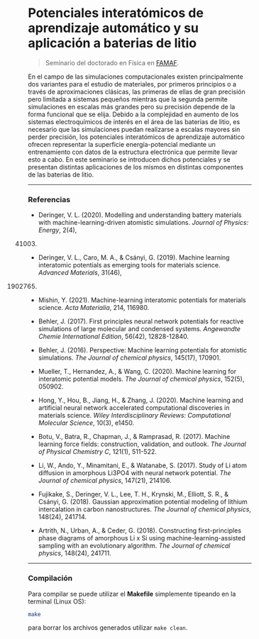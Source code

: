 # Potenciales interatómicos de aprendizaje automático y su aplicación a baterias de litio

> Seminario del doctorado en Física en [FAMAF](https://www.famaf.unc.edu.ar/).

En el campo de las simulaciones computacionales existen principalmente dos 
variantes para el estudio de materiales, por primeros principios o a través de 
aproximaciones clásicas, las primeras de ellas de gran precisión pero limitada a 
sistemas pequeños mientras que la segunda permite simulaciones en escalas más 
grandes pero su precisión depende de la forma funcional que se elija. Debido a la
complejidad en aumento de los sistemas electroquímicos de interés en el área de 
las baterias de litio, es necesario que las simulaciones puedan realizarse a 
escalas mayores sin perder precisión, los potenciales interatómicos de aprendizaje 
automático ofrecen representar la superficie energía-potencial mediante un
entrenamiento con datos de la estructura electrónica que permite llevar esto a 
cabo. En este seminario se introducen dichos potenciales y se presentan distintas
aplicaciones de los mismos en distintas componentes de las baterias de litio. 

----------------------------------------------------------------------------------
### Referencias

- Deringer, V. L. (2020). Modelling and understanding battery materials with 
machine-learning-driven atomistic simulations. _Journal of Physics: Energy_, 2(4), 
041003.

- Deringer, V. L., Caro, M. A., \& Csányi, G. (2019). Machine learning interatomic 
potentials as emerging tools for materials science. _Advanced Materials_, 31(46), 
1902765.

- Mishin, Y. (2021). Machine-learning interatomic potentials for materials 
science. _Acta Materialia_, 214, 116980.

- Behler, J. (2017). First principles neural network potentials for reactive 
simulations of large molecular and condensed systems. _Angewandte Chemie 
International Edition_, 56(42), 12828-12840.

- Behler, J. (2016). Perspective: Machine learning potentials for atomistic 
simulations. _The Journal of chemical physics_, 145(17), 170901.

- Mueller, T., Hernandez, A., \& Wang, C. (2020). Machine learning for 
interatomic potential models. _The Journal of chemical physics_, 152(5), 050902.

- Hong, Y., Hou, B., Jiang, H., \& Zhang, J. (2020). Machine learning and 
artificial neural network accelerated computational discoveries in materials 
science. _Wiley Interdisciplinary Reviews: Computational Molecular Science_, 
10(3), e1450.

- Botu, V., Batra, R., Chapman, J., \& Ramprasad, R. (2017). Machine learning 
force fields: construction, validation, and outlook. _The Journal of Physical 
Chemistry C_, 121(1), 511-522.

- Li, W., Ando, Y., Minamitani, E., \& Watanabe, S. (2017). Study of Li atom 
diffusion in amorphous Li3PO4 with neural network potential. _The Journal of 
chemical physics_, 147(21), 214106.

- Fujikake, S., Deringer, V. L., Lee, T. H., Krynski, M., Elliott, S. R., \& 
Csányi, G. (2018). Gaussian approximation potential modeling of lithium 
intercalation in carbon nanostructures. _The Journal of chemical physics_, 
148(24), 241714.

- Artrith, N., Urban, A., \& Ceder, G. (2018). Constructing first-principles 
phase diagrams of amorphous Li x Si using machine-learning-assisted sampling with
an evolutionary algorithm. _The Journal of chemical physics_, 148(24), 241711.


----------------------------------------------------------------------------------
### Compilación

Para compilar se puede utilizar el **Makefile** simplemente tipeando en la 
terminal (Linux OS):
```bash
make
```
para borrar los archivos generados utilizar `make clean`.

